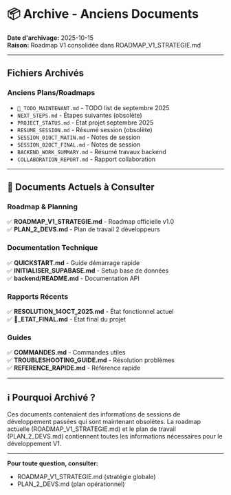 # 📦 Archive - Anciens Documents

**Date d'archivage:** 2025-10-15  
**Raison:** Roadmap V1 consolidée dans ROADMAP_V1_STRATEGIE.md

---

## Fichiers Archivés

### Anciens Plans/Roadmaps
- `🎯_TODO_MAINTENANT.md` - TODO list de septembre 2025
- `NEXT_STEPS.md` - Étapes suivantes (obsolète)
- `PROJECT_STATUS.md` - État projet septembre 2025
- `RESUME_SESSION.md` - Résumé session (obsolète)
- `SESSION_01OCT_MATIN.md` - Notes de session
- `SESSION_02OCT_FINAL.md` - Notes de session
- `BACKEND_WORK_SUMMARY.md` - Résumé travaux backend
- `COLLABORATION_REPORT.md` - Rapport collaboration

---

## 📄 Documents Actuels à Consulter

### Roadmap & Planning
✅ **ROADMAP_V1_STRATEGIE.md** - Roadmap officielle v1.0  
✅ **PLAN_2_DEVS.md** - Plan de travail 2 développeurs  

### Documentation Technique
✅ **QUICKSTART.md** - Guide démarrage rapide  
✅ **INITIALISER_SUPABASE.md** - Setup base de données  
✅ **backend/README.md** - Documentation API  

### Rapports Récents
✅ **RESOLUTION_14OCT_2025.md** - État fonctionnel actuel  
✅ **🎯_ETAT_FINAL.md** - État final du projet  

### Guides
✅ **COMMANDES.md** - Commandes utiles  
✅ **TROUBLESHOOTING_GUIDE.md** - Résolution problèmes  
✅ **REFERENCE_RAPIDE.md** - Référence rapide  

---

## ℹ️ Pourquoi Archivé ?

Ces documents contenaient des informations de sessions de développement passées qui sont maintenant obsolètes. La roadmap actuelle (ROADMAP_V1_STRATEGIE.md) et le plan de travail (PLAN_2_DEVS.md) contiennent toutes les informations nécessaires pour le développement V1.

---

**Pour toute question, consulter:**
- ROADMAP_V1_STRATEGIE.md (stratégie globale)
- PLAN_2_DEVS.md (plan opérationnel)
